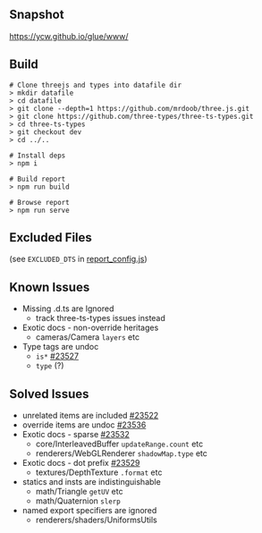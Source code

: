 ## Snapshot

<https://ycw.github.io/glue/www/>



## Build 

```
# Clone threejs and types into datafile dir
> mkdir datafile
> cd datafile
> git clone --depth=1 https://github.com/mrdoob/three.js.git
> git clone https://github.com/three-types/three-ts-types.git
> cd three-ts-types
> git checkout dev
> cd ../..

# Install deps
> npm i

# Build report
> npm run build

# Browse report
> npm run serve
```



## Excluded Files

(see `EXCLUDED_DTS` in [report_config.js](https://github.com/ycw/glue/blob/main/src/report_config.js))



## Known Issues 

- Missing .d.ts are Ignored
  - track three-ts-types issues instead
- Exotic docs - non-override heritages
  - cameras/Camera `layers` etc
- Type tags are undoc 
  - `is*` [#23527](https://github.com/mrdoob/three.js/issues/23527)
  - `type` (?)



## Solved Issues

- unrelated items are included 
  [#23522](https://github.com/mrdoob/three.js/pull/23522)
- override items are undoc
  [#23536](https://github.com/mrdoob/three.js/issues/23536)
- Exotic docs - sparse [#23532](https://github.com/mrdoob/three.js/pull/23532)
  - core/InterleavedBuffer `updateRange.count` etc
  - renderers/WebGLRenderer  `shadowMap.type` etc
- Exotic docs - dot prefix [#23529](https://github.com/mrdoob/three.js/pull/23529) 
  - textures/DepthTexture `.format` etc
- statics and insts are indistinguishable
  - math/Triangle `getUV` etc
  - math/Quaternion `slerp`
- named export specifiers are ignored
  - renderers/shaders/UniformsUtils
